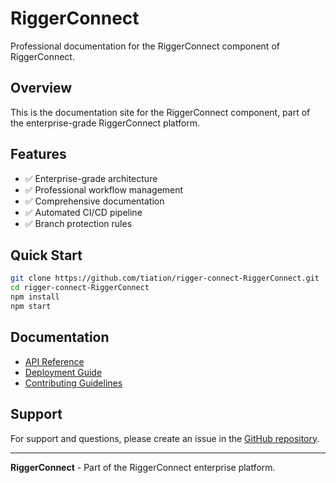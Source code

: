 # RiggerConnect

Professional documentation for the RiggerConnect component of RiggerConnect.

## Overview

This is the documentation site for the RiggerConnect component, part of the enterprise-grade RiggerConnect platform.

## Features

- ✅ Enterprise-grade architecture
- ✅ Professional workflow management
- ✅ Comprehensive documentation
- ✅ Automated CI/CD pipeline
- ✅ Branch protection rules

## Quick Start

```bash
git clone https://github.com/tiation/rigger-connect-RiggerConnect.git
cd rigger-connect-RiggerConnect
npm install
npm start
```

## Documentation

- [API Reference](./api/)
- [Deployment Guide](./deployment/)
- [Contributing Guidelines](../CONTRIBUTING.md)

## Support

For support and questions, please create an issue in the [GitHub repository](https://github.com/tiation/rigger-connect-RiggerConnect/issues).

---

**RiggerConnect** - Part of the RiggerConnect enterprise platform.
